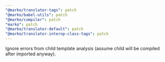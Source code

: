 ```yaml
---
"@marko/translator-tags": patch
"@marko/babel-utils": patch
"@marko/compiler": patch
"marko": patch
"@marko/translator-default": patch
"@marko/translator-interop-class-tags": patch
---
```


Ignore errors from child template analysis (assume child will be compiled after imported anyway).
